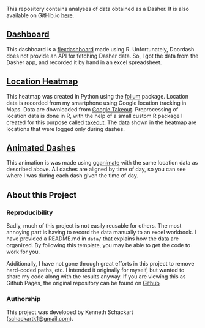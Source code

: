 This repository contains analyses of data obtained as a Dasher. It is also available on GitHib.io [here](https://schackartk.github.io/dashing/).

## [Dashboard](https://schackartk.github.io/dashing/pages/dashboard.html)

This dashboard is a [flexdashboard](https://pkgs.rstudio.com/flexdashboard/) made using R. Unfortunately, Doordash does not provide an API for fetching Dasher data. So, I got the data from the Dasher app, and recorded it by hand in an excel spreadsheet.

## [Location Heatmap](https://schackartk.github.io/dashing/pages/heatmap.html)

This heatmap was created in Python using the [folium](http://python-visualization.github.io/folium/) package. Location data is recorded from my smartphone using Google location tracking in Maps. Data are downloaded from [Google Takeout](https://takeout.google.com/). Preprocessing of location data is done in R, with the help of a small custom R package I created for this purpose called [takeout](https://github.com/schackartk/takeout). The data shown in the heatmap are locations that were logged only during dashes.

## [Animated Dashes](https://schackartk.github.io/dashing/pages/animation.html)

This animation is was made using [gganimate](https://gganimate.com/) with the same location data as described above. All dashes are aligned by time of day, so you can see where I was during each dash given the time of day.

## About this Project

### Reproducibility

Sadly, much of this project is not easily reusable for others. The most annoying part is having to record the data manually to an excel workbook. I have provided a README.md in `data/` that explains how the data are organized. By following this template, you may be able to get the code to work for you.

Additionally, I have not gone through great efforts in this project to remove hard-coded paths, etc. I intended it originally for myself, but wanted to share my code along with the results anyway. If you are viewing this as Github Pages, the original repository can be found on [Github](https://github.com/schackartk/dashing/)

### Authorship

This project was developed by Kenneth Schackart (schackartk1@gmail.com).
